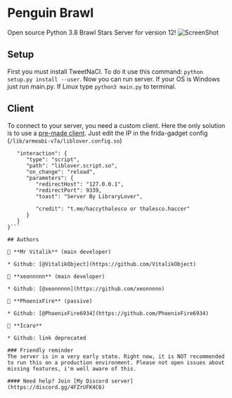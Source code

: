 # Penguin Brawl
Open source Python 3.8 Brawl Stars Server for version 12!
![ScreenShot](https://cdn.discordapp.com/attachments/728556050285985823/810416686771470336/Screenshot_20210214-094555_Brawl_Stars.jpg) 

## Setup
First you must install TweetNaCl. To do it use this command: ```python setup.py install --user```.
Now you can run server. If your OS is Windows just run main.py. If Linux type ```python3 main.py``` to terminal.

## Client
To connect to your server, you need a custom client. Here the only solution is to use a [pre-made client](https://drive.google.com/file/d/1-K95h2eWZRK6RtfR2cnxTrKCU9S8kiVC/view).
Just edit the IP in the frida-gadget config (```/lib/armeabi-v7a/liblover.config.so```)
```{
   "interaction": {
      "type": "script",
      "path": "liblover.script.so",
      "on_change": "reload",
      "parameters": {
         "redirectHost": "127.0.0.1",
         "redirectPort": 9339,
         "toast": "Server By LibraryLover",

         "credit": "t.me/haccythalesco or thalesco.haccer"
      }
   }
}```

## Authors

👤 **Mr Vitalik** (main developer)

* Github: [@VitalikObject](https://github.com/VitalikObject)

👤 **xeonnnnn** (main developer)

* Github: [@xeonnnnn](https://github.com/xeonnnnn)

👤 **PhoenixFire** (passive)

* Github: [@PhoenixFire6934](https://github.com/PhoenixFire6934)

👤 **Icaro**

* Github: link deprecated

### Friendly reminder
The server is in a very early state. Right now, it is NOT recommended to run this on a production environment. Please not open issues about missing features, i'm well aware of this. 

#### Need help? Join [My Discord server](https://discord.gg/4FZrUFK4C6)
